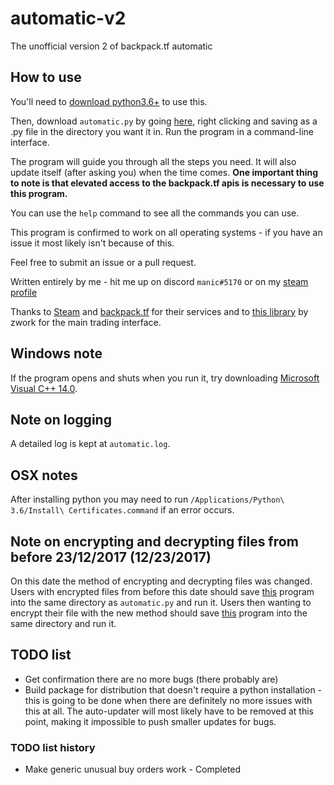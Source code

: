 # automatic-v2
The unofficial version 2 of backpack.tf automatic

## How to use

You'll need to [download python3.6+](https://www.python.org/downloads/) to use this.

Then, download `automatic.py` by going [here](https://raw.githubusercontent.com/mninc/automatic-v2/master/automatic.py), right clicking and saving as a .py file in the directory you want it in.
Run the program in a command-line interface.

The program will guide you through all the steps you need. It will also update itself (after asking you) when the time comes.
**One important thing to note is that elevated access to the backpack.tf apis is necessary to use this program.**

You can use the `help` command to see all the commands you can use.

This program is confirmed to work on all operating systems - if you have an issue it most likely isn't because of this.

Feel free to submit an issue or a pull request.

Written entirely by me - hit me up on discord `manic#5170` or on my [steam profile](http://steamcommunity.com/id/manic_/)

Thanks to [Steam](http://store.steampowered.com) and [backpack.tf](http://www.backpack.tf) for their services and to [this library](https://github.com/Zwork101/steam-trade) by zwork for the main trading interface. 

## Windows note
If the program opens and shuts when you run it, try downloading [Microsoft Visual C++ 14.0](http://landinghub.visualstudio.com/visual-cpp-build-tools).

## Note on logging
A detailed log is kept at `automatic.log`.

## OSX notes
After installing python you may need to run `/Applications/Python\ 3.6/Install\ Certificates.command` if an error occurs.

## Note on encrypting and decrypting files from before 23/12/2017 (12/23/2017)
On this date the method of encrypting and decrypting files was changed. Users with encrypted files from before this date should save [this](https://raw.githubusercontent.com/mninc/automatic-v2/master/tools/decrypt.py) program into the same directory as `automatic.py` and run it.
Users then wanting to encrypt their file with the new method should save [this](https://raw.githubusercontent.com/mninc/automatic-v2/master/tools/encrypt.py) program into the same directory and run it.

## TODO list
* Get confirmation there are no more bugs (there probably are)
* Build package for distribution that doesn't require a python installation - this is going to be done when there are definitely no more issues with this at all. The auto-updater will most likely have to be removed at this point, making it impossible to push smaller updates for bugs.

### TODO list history
* Make generic unusual buy orders work - Completed
